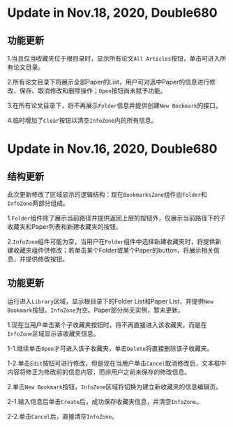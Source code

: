 # Update in Nov.18, 2020, Double680

## 功能更新

1.当且仅当收藏夹位于根目录时，显示所有论文`All Articles`按钮，单击可进入所有论文目录。

2.所有论文目录下将展示全部Paper的List，用户可对选中Paper的信息进行修改、保存、取消修改和删除操作；`Open`按钮尚未赋予功能。

3.在所有论文目录下，将不再展示`Folder`信息并提供创建`New Bookmark`的接口。

4.临时增加了`Clear`按钮以清空`InfoZone`内的所有信息。

# Update in Nov.16, 2020, Double680

## 结构更新

此次更新修改了区域显示的逻辑结构：现在`BookmarksZone`组件由`Folder`和`InfoZone`两部分组成。

1.`Folder`组件除了展示当前路径并提供返回上层的按钮外，仅展示当前路径下的子收藏夹和Paper列表和新建收藏夹的按钮。

2.`InfoZone`组件可能为空，当用户在`Folder`组件中选择新建收藏夹时，将提供新建收藏夹组件供修改；若单击某个Folder或某个Paper的button，将展示相关信息，并提供修改按钮。

## 功能更新

运行进入`Library`区域，显示根目录下的Folder List和Paper List，并提供`New Bookmark`按钮，`InfoZone`为空。Paper部分尚无实例，暂未更新。

1.现在当用户单击某个子收藏夹按钮时，将不再直接进入该收藏夹，而是在`InfoZone`区域显示该收藏夹信息。

1-1.继续单击`Open`才可进入该子收藏夹，单击`Delete`将直接删除该子收藏夹。

1-2.单击`Edit`按钮可进行修改，但是现在当用户单击`Cancel`取消修改后，文本框中内容将修正为修改前的信息内容，而非用户之前未保存的修改信息。

2.单击`New Bookmark`按钮，`InfoZone`区域将切换为建立新收藏夹的信息编辑页。

2-1.输入信息后单击`Create`后，成功保存收藏夹信息，并清空`InfoZone`。

2-2.单击`Cancel`后，直接清空`InfoZone`。
